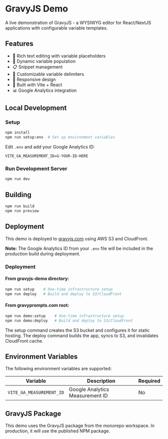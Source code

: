 # GravyJS Demo

A live demonstration of GravyJS - a WYSIWYG editor for React/NextJS applications with configurable variable templates.

## Features

- 📝 Rich text editing with variable placeholders
- 🔄 Dynamic variable population
- 📋 Snippet management
- 🎨 Customizable variable delimiters
- 📱 Responsive design
- 🚀 Built with Vite + React
- 📊 Google Analytics integration

## Local Development

### Setup

```bash
npm install
npm run setup:env  # Set up environment variables
```

Edit `.env` and add your Google Analytics ID:
```env
VITE_GA_MEASUREMENT_ID=G-YOUR-ID-HERE
```

### Run Development Server

```bash
npm run dev
```

## Building

```bash
npm run build
npm run preview
```

## Deployment

This demo is deployed to [gravyjs.com](https://gravyjs.com) using AWS S3 and CloudFront.

**Note:** The Google Analytics ID from your `.env` file will be included in the production build during deployment.

### Deployment

#### From gravyjs-demo directory:
```bash
npm run setup    # One-time infrastructure setup
npm run deploy   # Build and deploy to S3/CloudFront
```

#### From gravyprompts.com root:
```bash
npm run demo:setup    # One-time infrastructure setup
npm run demo:deploy   # Build and deploy to S3/CloudFront
```

The setup command creates the S3 bucket and configures it for static hosting.
The deploy command builds the app, syncs to S3, and invalidates CloudFront cache.

## Environment Variables

The following environment variables are supported:

| Variable | Description | Required |
|----------|-------------|----------|
| `VITE_GA_MEASUREMENT_ID` | Google Analytics Measurement ID | No |

## GravyJS Package

This demo uses the GravyJS package from the monorepo workspace. In production, it will use the published NPM package.